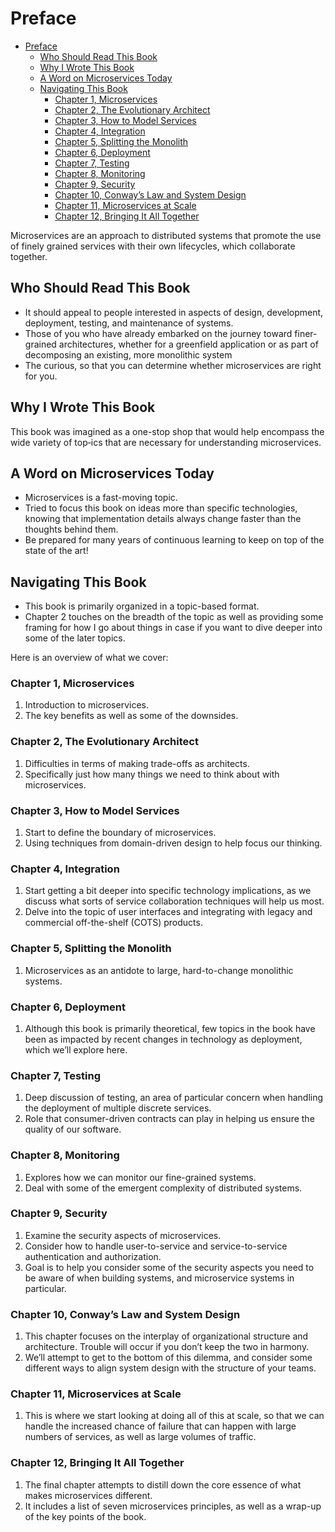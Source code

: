 # Preface

- [Preface](#preface)
  - [Who Should Read This Book](#who-should-read-this-book)
  - [Why I Wrote This Book](#why-i-wrote-this-book)
  - [A Word on Microservices Today](#a-word-on-microservices-today)
  - [Navigating This Book](#navigating-this-book)
    - [Chapter 1, Microservices](#chapter-1-microservices)
    - [Chapter 2, The Evolutionary Architect](#chapter-2-the-evolutionary-architect)
    - [Chapter 3, How to Model Services](#chapter-3-how-to-model-services)
    - [Chapter 4, Integration](#chapter-4-integration)
    - [Chapter 5, Splitting the Monolith](#chapter-5-splitting-the-monolith)
    - [Chapter 6, Deployment](#chapter-6-deployment)
    - [Chapter 7, Testing](#chapter-7-testing)
    - [Chapter 8, Monitoring](#chapter-8-monitoring)
    - [Chapter 9, Security](#chapter-9-security)
    - [Chapter 10, Conway’s Law and System Design](#chapter-10-conways-law-and-system-design)
    - [Chapter 11, Microservices at Scale](#chapter-11-microservices-at-scale)
    - [Chapter 12, Bringing It All Together](#chapter-12-bringing-it-all-together)

Microservices are an approach to distributed systems that promote the use of finely grained services with their own lifecycles, which collaborate together.

## Who Should Read This Book

- It should appeal to people interested in aspects of design, development, deployment, testing, and maintenance of systems.
- Those of you who have already embarked on the journey toward finer-grained architectures, whether for a greenfield application or as part of decomposing an existing, more monolithic system
- The curious, so that you can determine whether microservices are right for you.

## Why I Wrote This Book

This book was imagined as a one-stop shop that would help encompass the wide variety of top‐ics that are necessary for understanding microservices.

## A Word on Microservices Today

- Microservices is a fast-moving topic.
- Tried to focus this book on ideas more than specific technologies, knowing that implementation details always change faster than the thoughts behind them.
- Be prepared for many years of continuous learning to keep on top of the state of the art!

## Navigating This Book

- This book is primarily organized in a topic-based format.
- Chapter 2 touches on the breadth of the topic as well as providing some framing for how I go about things in case if you want to dive deeper into some of the later topics.

Here is an overview of what we cover:

### Chapter 1, Microservices

1. Introduction to microservices.
1. The key benefits as well as some of the downsides.

### Chapter 2, The Evolutionary Architect

1. Difficulties in terms of making trade-offs as architects.
1. Specifically just how many things we need to think about with microservices.

### Chapter 3, How to Model Services

1. Start to define the boundary of microservices.
1. Using techniques from domain-driven design to help focus our thinking.

### Chapter 4, Integration

1. Start getting a bit deeper into specific technology implications, as we discuss what sorts of service collaboration techniques will help us most.
1. Delve into the topic of user interfaces and integrating with legacy and
commercial off-the-shelf (COTS) products.

### Chapter 5, Splitting the Monolith

1. Microservices as an antidote to large, hard-to-change monolithic systems.

### Chapter 6, Deployment

1. Although this book is primarily theoretical, few topics in the book have been as
impacted by recent changes in technology as deployment, which we’ll explore
here.

### Chapter 7, Testing

1. Deep discussion of testing, an area of particular concern when handling the deployment of multiple discrete services.
1. Role that consumer-driven contracts can play in helping us ensure the quality of our software.

### Chapter 8, Monitoring

1. Explores how we can monitor our fine-grained systems.
1. Deal with some of the emergent complexity of distributed systems.

### Chapter 9, Security

1. Examine the security aspects of microservices.
1. Consider how to handle user-to-service and service-to-service authentication and authorization.
1. Goal is to help you consider some of the security aspects you need to be aware of when building systems, and microservice systems in particular.

### Chapter 10, Conway’s Law and System Design

1. This chapter focuses on the interplay of organizational structure and architecture. Trouble will occur if you don’t keep the two in harmony.
1. We’ll attempt to get to the bottom of this dilemma, and consider some different ways to align system design with the structure of your teams.

### Chapter 11, Microservices at Scale

1. This is where we start looking at doing all of this at scale, so that we can handle the increased chance of failure that can happen with large numbers of services, as well as large volumes of traffic.

### Chapter 12, Bringing It All Together

1. The final chapter attempts to distill down the core essence of what makes microservices different.
1. It includes a list of seven microservices principles, as well as a wrap-up of the key points of the book.